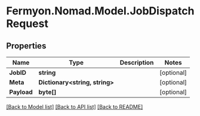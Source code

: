 # Fermyon.Nomad.Model.JobDispatchRequest

## Properties

Name | Type | Description | Notes
------------ | ------------- | ------------- | -------------
**JobID** | **string** |  | [optional] 
**Meta** | **Dictionary&lt;string, string&gt;** |  | [optional] 
**Payload** | **byte[]** |  | [optional] 

[[Back to Model list]](../README.md#documentation-for-models) [[Back to API list]](../README.md#documentation-for-api-endpoints) [[Back to README]](../README.md)

